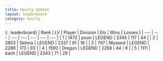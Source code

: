 ```yaml
---
title: Hourly Update
layout: leaderboard
category: hourly
---
```


{: .leaderboard}
| Rank | LV | Player | Division | Elo | Wins | Losses |
| --- | --- | --- | --- | --- | --- | --- |
| <span data-change="0">1</span> | 1472 | <span title="ID: 540690">poon</span> | LEGEND | <span data-change="0">2345</span> | <span data-change="0">117</span> | <span data-change="0">44</span> |
| <span data-change="0">2</span> | 2853 | <span title="ID: 353063">Sktima</span> | LEGEND | <span data-change="0">2337</span> | <span data-change="0">91</span> | <span data-change="0">18</span> |
| <span data-change="0">3</span> | 797 | <span title="ID: 611082">Mustard</span> | LEGEND | <span data-change="0">2286</span> | <span data-change="0">173</span> | <span data-change="0">93</span> |
| <span data-change="0">4</span> | 1590 | <span title="ID: 337810">Dregun</span> | LEGEND | <span data-change="0">2258</span> | <span data-change="0">44</span> | <span data-change="0">6</span> |
| <span data-change="0">5</span> | 1111 | <span title="ID: 281795">bach</span> | LEGEND | <span data-change="0">2243</span> | <span data-change="0">71</span> | <span data-change="0">29</span> |